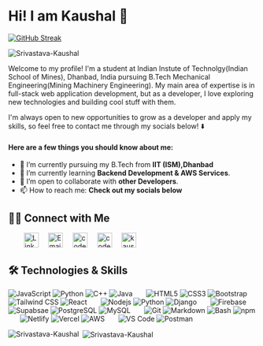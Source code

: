 # Hi! I am Kaushal 👋

[![GitHub Streak](https://streak-stats.demolab.com?user=Srivastava-Kaushal&theme=shades-of-purple)](https://git.io/streak-stats)

<p align="left"> <img src="https://komarev.com/ghpvc/?username=Srivastava-Kaushal&label=Profile%20views&color=0e75b6&style=flat" alt="Srivastava-Kaushal" /> </p>


Welcome to my profile! I'm a student at Indian Instute of Technolgy(Indian School of Mines), Dhanbad, India pursuing B.Tech Mechanical Engineering(Mining Machinery Engineering). My main area of expertise is in full-stack web application development, but as a developer, I love exploring new technologies and building cool stuff with them.

I'm always open to new opportunities to grow as a developer and apply my skills, so feel free to contact me through my socials below! ⬇️

#### Here are a few things you should know about me:

- 🔭 I’m currently pursuing my B.Tech from **IIT (ISM),Dhanbad**
- 🌱 I’m currently learning **Backend Development & AWS Services**.
- 👯 I’m open to collaborate with **other Developers**.
- 📫 How to reach me: **Check out my socials below**

## 🤝🏻 Connect with Me

&nbsp; &nbsp; &nbsp; &nbsp;
<a href="https://www.linkedin.com/in/kaushal-srivastava/"><img src="https://res.cloudinary.com/neontuts/image/upload/v1659228895/Icons/linkedin_xaaedy.png" title="LinkedIn | AudricSerador" alt="LinkedIn Account" width="30"/></a>
&nbsp; &nbsp;
<a href="mailto:kaushalsrivastava.ism@gmail.com"><img src="https://cdn-icons-png.flaticon.com/512/8748/8748009.png" title="Email | kaushalsrivastava.ism@gmail.com" alt="Email" width="30"/></a>
&nbsp; &nbsp;
<a href="https://codeforces.com/profile/Kaushal_ism"><img src="https://codeforces.org/s/62979/images/codeforces-sponsored-by-ton.png" title="Codeforces | kaushal_ism" alt="codeforces " height="30"/></a>
&nbsp; &nbsp;
<a href="https://www.codechef.com/users/kaushal507"><img src="https://cdn.codechef.com/images/cc-logo.svg" title="Codechef | Kaushal507" alt="codechef " height="30"/></a>
&nbsp; &nbsp;
<a href="https://www.instagram.com/kaushal.ism/" target="blank"><img src="https://raw.githubusercontent.com/rahuldkjain/github-profile-readme-generator/master/src/images/icons/Social/instagram.svg" alt="kaushal.ism" height="30" width="30" /></a>
## 🛠 Technologies & Skills

![JavaScript](https://img.shields.io/badge/JavaScript-F7DF1E?style=flat-square&logo=javascript&logoColor=222222)
![Python](https://img.shields.io/badge/Python-3776AB?style=flat-square&logo=python&logoColor=white)
![C++](https://img.shields.io/badge/C%2B%2B-00599C?style=flat-square&logo=c%2B%2B&logoColor=white)
![Java](https://img.shields.io/badge/Java-007396?style=flat-square&logo=java&logoColor=white)
&nbsp; &nbsp; &nbsp;
![HTML5](https://img.shields.io/badge/HTML5-E34F26?style=flat-square&logo=html5&logoColor=white)
![CSS3](https://img.shields.io/badge/CSS3-1572B6?style=flat-square&logo=css3&logoColor=white)
![Bootstrap](https://img.shields.io/badge/Bootstrap-563D7C?style=flat-square&logo=bootstrap&logoColor=white)
![Tailwind CSS](https://img.shields.io/badge/Tailwind_CSS-38B2AC?style=flat-square&logo=tailwind-css&logoColor=white)
![React](https://img.shields.io/badge/React-61DAFB?style=flat-square&logo=react&logoColor=222222)
&nbsp; &nbsp; &nbsp;
![Nodejs](https://img.shields.io/badge/Node.js-43853D?style=flat-square&logo=node.js&logoColor=white)
![Python](https://img.shields.io/badge/Python-3776AB?style=flat-square&logo=python&logoColor=white)
![Django](https://img.shields.io/badge/Django-092E20?style=flat-square&logo=django&logoColor=white)
&nbsp; &nbsp; &nbsp;
![Firebase](https://img.shields.io/badge/firebase-ffca28?style=flat-square&logo=firebase&logoColor=black)
![Supabsae](https://img.shields.io/badge/Supabase-181818?style=flat-square&logo=supabase&logoColor=white)
![PostgreSQL](https://img.shields.io/badge/PostgreSQL-316192?style=flat-square&logo=postgresql&logoColor=white)
![MySQL](https://img.shields.io/badge/MySQL-4479A1?style=flat-square&logo=mysql&logoColor=white)
&nbsp; &nbsp; &nbsp;
![Git](https://img.shields.io/badge/Git-F05032?style=flat-square&logo=git&logoColor=white)
![Markdown](https://img.shields.io/badge/Markdown-000000?style=flat-square&logo=markdown&logoColor=white)
![Bash](https://img.shields.io/badge/Bash-4EAA25?style=flat-square&logo=gnu-bash&logoColor=white)
![npm](https://img.shields.io/badge/npm-CB3837?style=flat-square&logo=npm&logoColor=white)
&nbsp; &nbsp; &nbsp;
![Netlify](https://img.shields.io/badge/Netlify-00C7B7?style=flat-square&logo=netlify&logoColor=white)
![Vercel](https://img.shields.io/badge/Vercel-000000?style=flat-square&logo=vercel&logoColor=white)
![AWS](https://img.shields.io/badge/Amazon_AWS-FF9900?style=flat-square&logo=amazonaws&logoColor=white)
&nbsp; &nbsp; &nbsp;
![VS Code](https://img.shields.io/badge/Visual_Studio_Code-0078D4?style=flat-square&logo=visual%20studio%20code&logoColor=white)
![Postman](https://img.shields.io/badge/Postman-FF6C37?style=flat-square&logo=postman&logoColor=white)

<p><img align="left" src="https://github-readme-stats.vercel.app/api/top-langs?username=Srivastava-Kaushal&show_icons=true&locale=en&layout=compact&theme=shades-of-purple" alt="Srivastava-Kaushal" /></p>

<p>&nbsp;<img align="center" src="https://github-readme-stats.vercel.app/api?username=Srivastava-Kaushal&show_icons=true&locale=en&theme=shades-of-purple" alt="Srivastava-Kaushal" /></p>

